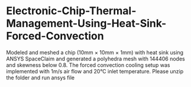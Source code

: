 # Electronic-Chip-Thermal-Management-Using-Heat-Sink-Forced-Convection
Modeled and meshed a chip (10mm × 10mm × 1mm) with heat sink using ANSYS SpaceClaim and generated a polyhedra mesh with 144406 nodes and skewness below 0.8. The forced convection cooling setup was implemented with 1m/s air flow and 20°C inlet temperature.
Please unzip the folder and run ansys file

